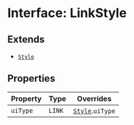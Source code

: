 # Interface: LinkStyle

## Extends

- [`Style`](style/index.md)

## Properties

| Property | Type | Overrides |
| ------ | ------ | ------ |
| `uiType` | `LINK` | [`Style`](style/index.md).`uiType` |
